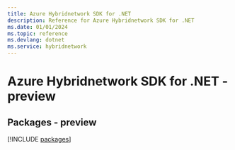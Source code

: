 ```yaml
---
title: Azure Hybridnetwork SDK for .NET
description: Reference for Azure Hybridnetwork SDK for .NET
ms.date: 01/01/2024
ms.topic: reference
ms.devlang: dotnet
ms.service: hybridnetwork
---
```

# Azure Hybridnetwork SDK for .NET - preview
## Packages - preview
[!INCLUDE [packages](hybridnetwork-index.md)]